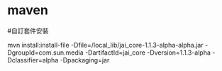 # maven

#自訂套件安裝

mvn install:install-file -Dfile=/local_lib/jai_core-1.1.3-alpha-alpha.jar -DgroupId=com.sun.media -DartifactId=jai_core -Dversion=1.1.3-alpha -Dclassifier=alpha -Dpackaging=jar
